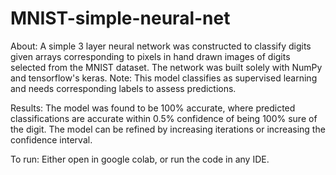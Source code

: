 # MNIST-simple-neural-net
About:
A simple 3 layer neural network was constructed to classify digits given arrays
corresponding to pixels in hand drawn images of digits selected from the MNIST dataset.
The network was built solely with NumPy and tensorflow's keras.
Note: This model classifies as supervised learning and needs corresponding labels to assess
predictions.

Results:
The model was found to be 100% accurate, where predicted classifications are accurate
within 0.5% confidence of being 100% sure of the digit. The model can be refined by increasing
iterations or increasing the confidence interval.

To run:
Either open in google colab, or run the code in any IDE.


